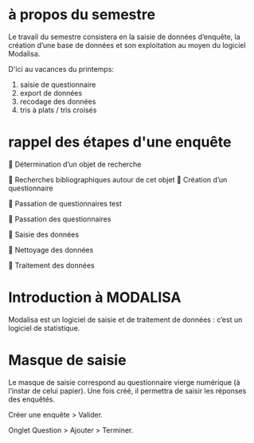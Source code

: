# à propos du semestre

Le travail du semestre consistera en la saisie de données d’enquête, la création d’une base de données et son exploitation au moyen du logiciel Modalisa.

D'ici au vacances du printemps:

1. saisie de questionnaire
2. export de données
3. recodage des données
4. tris à plats / tris croisés

# rappel des étapes d'une enquête

 Détermination d’un objet de recherche

 Recherches bibliographiques autour de cet objet  Création d’un questionnaire

 Passation de questionnaires test

 Passation des questionnaires

 Saisie des données

 Nettoyage des données

 Traitement des données

# Introduction à MODALISA

Modalisa est un logiciel de saisie et de traitement de données : c’est un logiciel de statistique.

# Masque de saisie

Le masque de saisie correspond au questionnaire vierge numérique \(à l’instar de celui papier\). Une fois créé, il permettra de saisir les réponses des enquêtés.

Créer une enquête &gt; Valider.

Onglet Question &gt; Ajouter &gt; Terminer.



